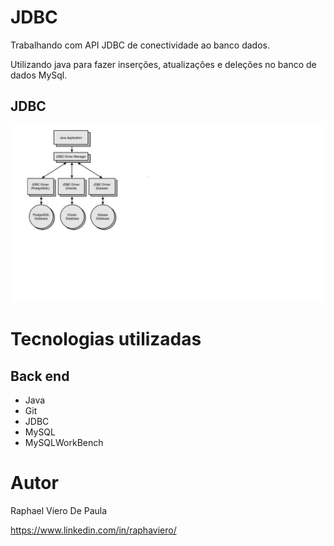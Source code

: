 # JDBC
Trabalhando com API JDBC de conectividade ao banco dados.

Utilizando java para fazer inserções, atualizações e deleções no banco de dados MySql.

## JDBC
![Modelo Conceitual](https://github.com/Raphaviero/ASSETS/blob/main/JDBC%20Assets/JDBCAssets.jpg)

# Tecnologias utilizadas
## Back end
- Java
- Git
- JDBC
- MySQL
- MySQLWorkBench

# Autor

Raphael Viero De Paula

https://www.linkedin.com/in/raphaviero/
